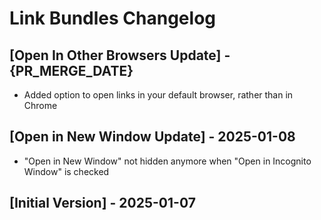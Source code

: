# Link Bundles Changelog

## [Open In Other Browsers Update] - {PR_MERGE_DATE}

- Added option to open links in your default browser, rather than in Chrome

## [Open in New Window Update] - 2025-01-08

- "Open in New Window" not hidden anymore when "Open in Incognito Window" is checked

## [Initial Version] - 2025-01-07
